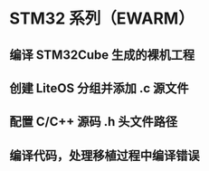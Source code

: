 # STM32 系列（EWARM）

## 编译 STM32Cube 生成的裸机工程

## 创建 LiteOS 分组并添加 .c 源文件

## 配置 C/C++ 源码 .h 头文件路径

## 编译代码，处理移植过程中编译错误